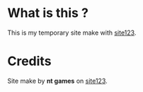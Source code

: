 # What is this ?
This is my temporary site make with [site123](https://site123.com).

# Credits
Site make by **nt games** on [site123](https://site123.com).

